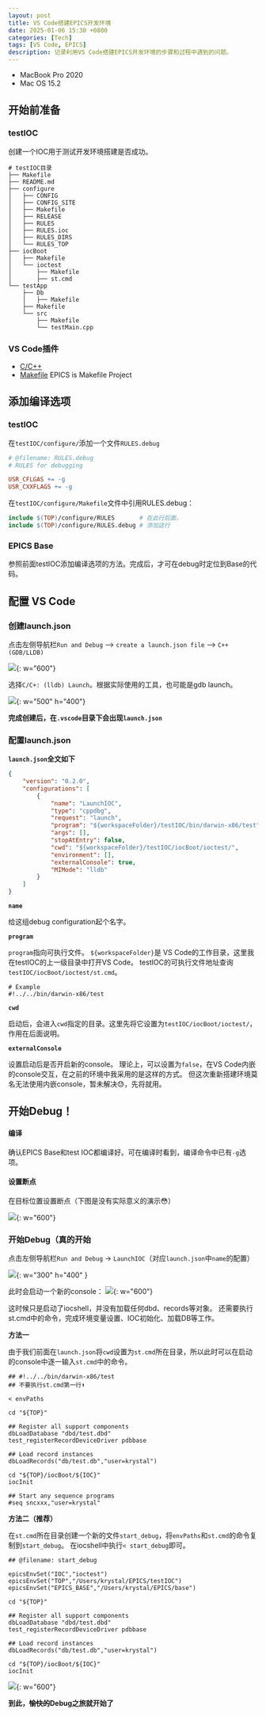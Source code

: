 ```yaml
---
layout: post
title: VS Code搭建EPICS开发环境
date: 2025-01-06 15:30 +0800
categories: [Tech]
tags: [VS Code, EPICS]
description: 记录利用VS Code搭建EPICS开发环境的步骤和过程中遇到的问题。
---
```




- MacBook Pro 2020
- Mac OS 15.2

## 开始前准备

### testIOC

创建一个IOC用于测试开发环境搭建是否成功。

```shell
# testIOC目录
├── Makefile
├── README.md
├── configure
│   ├── CONFIG
│   ├── CONFIG_SITE
│   ├── Makefile
│   ├── RELEASE
│   ├── RULES
│   ├── RULES.ioc
│   ├── RULES_DIRS
│   └── RULES_TOP
├── iocBoot
│   ├── Makefile
│   └── ioctest
│       ├── Makefile
│       ├── st.cmd
└── testApp
    ├── Db
    │   ├── Makefile
    ├── Makefile
    └── src
        ├── Makefile
        └── testMain.cpp
```

### VS Code插件

- [C/C++](https://marketplace.visualstudio.com/items?itemName=ms-vscode.cpptools)
- [Makefile](https://marketplace.visualstudio.com/items?itemName=ms-vscode.makefile-tools) EPICS is Makefile Project

## 添加编译选项

### testIOC

在`testIOC/configure/`添加一个文件`RULES.debug`

```makefile
# @filename: RULES.debug
# RULES for debugging

USR_CFLGAS += -g
USR_CXXFLAGS += -g
```

在`testIOC/configure/Makefile`文件中引用RULES.debug：

```makefile
include $(TOP)/configure/RULES       # 在此行后面，
include $(TOP)/configure/RULES.debug # 添加这行
```

### EPICS Base

参照前面testIOC添加编译选项的方法。完成后，才可在debug时定位到Base的代码。

## 配置 VS Code

### 创建launch.json

点击左侧导航栏`Run and Debug` --> `create a launch.json file` --> `C++(GDB/LLDB)`



![](/assets/img/250106/launch_1.png){: w="600"}

选择`C/C+: (lldb) Launch`。根据实际使用的工具，也可能是gdb launch。


![](/assets/img/250106/launch_2.png){: w="500" h="400"}

**完成创建后，在`.vscode`目录下会出现`launch.json`**

### 配置launch.json

**`launch.json`全文如下**
```json
{
    "version": "0.2.0",
    "configurations": [
        {
            "name": "LaunchIOC",
            "type": "cppdbg",
            "request": "launch",
            "program": "${workspaceFolder}/testIOC/bin/darwin-x86/test",
            "args": [],
            "stopAtEntry": false,
            "cwd": "${workspaceFolder}/testIOC/iocBoot/ioctest/",
            "environment": [],
            "externalConsole": true,
            "MIMode": "lldb"
        }
    ]
}
```

**`name`**

给这组debug configuration起个名字。

**`program`**

`program`指向可执行文件。
`${workspaceFolder}`是 VS Code的工作目录，这里我在testIOC的上一级目录中打开VS Code。
testIOC的可执行文件地址查询`testIOC/iocBoot/ioctest/st.cmd`。

```shell
# Example
#!../../bin/darwin-x86/test
```

**`cwd`**

启动后，会进入`cwd`指定的目录。这里先将它设置为`testIOC/iocBoot/ioctest/`，作用在后面说明。

**`externalConsole`**

设置启动后是否开启新的console。
理论上，可以设置为`false`，在VS Code内嵌的console交互，在之前的环境中我采用的是这样的方式。
但这次重新搭建环境莫名无法使用内嵌console，暂未解决😓，先将就用。

## 开始Debug！

#### 编译

确认EPICS Base和test IOC都编译好。可在编译时看到，编译命令中已有`-g`选项。

#### 设置断点
在目标位置设置断点（下图是没有实际意义的演示😳）

![](/assets/img/250106/debug_3.png){: w="600"}

### 开始Debug（真的开始

点击左侧导航栏`Run and Debug` -> `LaunchIOC`（对应`launch.json`中`name`的配置）

![](/assets/img/250106/debug_1.png){: w="300"  h="400" }

此时会启动一个新的console：
![](/assets/img/250106/debug_2.png){: w="600"}

这时候只是启动了iocshell，并没有加载任何dbd、records等对象。
还需要执行st.cmd中的命令，完成环境变量设置、IOC初始化、加载DB等工作。

**方法一**

由于我们前面在`launch.json`将`cwd`设置为`st.cmd`所在目录，所以此时可以在启动的console中逐一输入`st.cmd`中的命令。

```shell
## #!../../bin/darwin-x86/test
## 不要执行st.cmd第一行⬆

< envPaths

cd "${TOP}"

## Register all support components
dbLoadDatabase "dbd/test.dbd"
test_registerRecordDeviceDriver pdbbase

## Load record instances
dbLoadRecords("db/test.db","user=krystal")

cd "${TOP}/iocBoot/${IOC}"
iocInit

## Start any sequence programs
#seq sncxxx,"user=krystal"
```

**方法二（推荐）**

在`st.cmd`所在目录创建一个新的文件`start_debug`，将`envPaths`和`st.cmd`的命令复制到`start_debug`。
在iocshell中执行`< start_debug`即可。

```shell
## @filename: start_debug

epicsEnvSet("IOC","ioctest")
epicsEnvSet("TOP","/Users/krystal/EPICS/testIOC")
epicsEnvSet("EPICS_BASE","/Users/krystal/EPICS/base")

cd "${TOP}"

## Register all support components
dbLoadDatabase "dbd/test.dbd"
test_registerRecordDeviceDriver pdbbase

## Load record instances
dbLoadRecords("db/test.db","user=krystal")

cd "${TOP}/iocBoot/${IOC}"
iocInit
```

![](/assets/img/250106/debug_4.png){: w="600"}

**到此，~~愉快的~~Debug之旅就开始了**